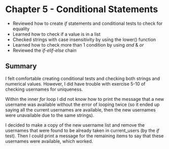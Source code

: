 # Chapter 5 - Conditional Statements

* Reviewed how to create *if* statements and conditional tests to check for equality
* Learned how to check if a value is in a list 
* Checked strings with case insensitivity by using the lower() function 
* Learned how to check more than 1 condition by using *and* & *or* 
* Reviewed the *if-elif-else* chain 

## Summary 
I felt comfortable creating conditional tests and checking both strings and numerical values. However, I did have trouble with exercise 5-10 of checking usernames for uniqueness. 

Within the inner *for* loop I did not know how to print the message that a new username was available without the error of looping twice (so it ended up saying all the current usernames are available, then the new usernames were unavailable due to the same strings).

I decided to make a copy of the new username list and remove the usernames that were found to be already taken in current_users (by the *if* test). Then I could print a message for the remaining items to say that these usernames were available, which worked.